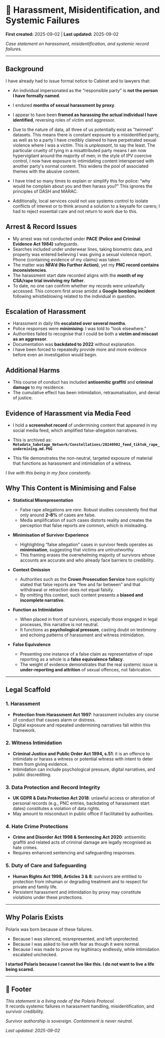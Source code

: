 # 👾 Harassment, Misidentification, and Systemic Failures  

**First created:** 2025-09-02 | **Last updated:** 2025-09-02  

*Case statement on harassment, misidentification, and systemic record failures.*

---

## Background  
I have already had to issue formal notice to Cabinet and to lawyers that:  

- An individual impersonated as the “responsible party” is **not the person I have formally named**.  
- I endured **months of sexual harassment by proxy**.  
- I appear to have been **framed as harassing the actual individual I have identified**, reversing roles of victim and aggressor.  

- Due to the nature of data, all three of us potentially exist as "twinned" datasets. This means there is constant exposure to a misidentified party, as well as to a party I have credibly claimed to have perpetrated sexual violence where I was a victim. This is *unpleasant*, to say the least. The particular cruelty of tying in a misattributed party means I am now hypervigilant around the majority of men; in the style of IPV coercive control, I now have exposure to intimidating content interspersed with another party's normal content. This widens the pool of associated themes with the abusive content.  
- I have tried so many times to explain or simplify this for police: “why would he complain about you and then harass you?” This ignores the principles of DASH and MARAC.  
- Additionally, local services could not use systems control to isolate conflicts of interest or to think around a solution to a keysafe for carers; I had to reject essential care and not return to work due to this.  

## Arrest & Record Issues  
- My arrest was not conducted under **PACE (Police and Criminal Evidence Act 1984)** safeguards.  
- Searches included under underwear lines, taking biometric data, and property was entered believing I was giving a sexual violence report. Phone (containing evidence of my claims) was taken.  
- The matter was **NFA’d (No Further Action)**, yet my **PNC record contains inconsistencies**.  
- The harassment start date recorded aligns with the **month of my CSA/rape trial involving my father**.  
- To date, no one can confirm whether my records were unlawfully accessed. This concern first arose amidst a **Google bombing incident** following whistleblowing related to the individual in question.  

## Escalation of Harassment  
- Harassment in daily life **escalated over several months**.  
- Police responses were **minimising**: I was told to “look elsewhere.”  
- Authorities failed to recognise that I could be both a **victim and miscast as an aggressor**.  
- Documentation was **backdated to 2022** without explanation.  
- I have been forced to repeatedly provide more and more evidence before even an investigation would begin.  

## Additional Harms  
- This course of conduct has included **antisemitic graffiti** and **criminal damage** to my residence.  
- The cumulative effect has been intimidation, retraumatisation, and denial of justice.  

## Evidence of Harassment via Media Feed  
- I hold a **screenshot record** of undermining content that appeared in my social media feed, which amplified false-allegation narratives.  
- This is archived as:  
  **`Metadata_Sabotage_Network/Constellations/20240902_feed_tiktok_rape_undermining.md.PNG`**
  
- This file demonstrates the non-neutral, targeted exposure of material that functions as harassment and intimidation of a witness.  

*I live with this being in my face constantly.*  

## Why This Content is Minimising and False  

- **Statistical Misrepresentation**  
  - False rape allegations are *rare*. Robust studies consistently find that only around **2–8%** of cases are false.  
  - Media amplification of such cases distorts reality and creates the perception that false reports are common, which is misleading.  

- **Minimisation of Survivor Experience**  
  - Highlighting “false allegation” cases in survivor feeds operates as **minimisation**, suggesting that victims are untrustworthy.  
  - This framing erases the overwhelming majority of survivors whose accounts are accurate and who already face barriers to credibility.  

- **Context Omission**  
  - Authorities such as the **Crown Prosecution Service** have explicitly stated that false reports are “few and far between” and that withdrawal or retraction does *not* equal falsity.  
  - By omitting this context, such content presents a **biased and incomplete narrative**.  

- **Function as Intimidation**  
  - When placed in front of survivors, especially those engaged in legal processes, this narrative is not neutral.  
  - It functions as **psychological pressure**, casting doubt on testimony and echoing patterns of harassment and witness intimidation.  

- **False Equivalence**  
  - Presenting one instance of a false claim as representative of rape reporting as a whole is a **false equivalence fallacy**.  
  - The weight of evidence demonstrates that the real systemic issue is **under-reporting and attrition** of sexual offences, not fabrication.  

---

## Legal Scaffold  

### 1. Harassment  
- **Protection from Harassment Act 1997**: harassment includes any course of conduct that causes alarm or distress.  
- Digital exposure and repeated undermining narratives fall within this framework.  

### 2. Witness Intimidation  
- **Criminal Justice and Public Order Act 1994, s.51**: it is an offence to intimidate or harass a witness or potential witness with intent to deter them from giving evidence.  
- Intimidation can include psychological pressure, digital narratives, and public discrediting.  

### 3. Data Protection and Record Integrity  
- **UK GDPR & Data Protection Act 2018**: unlawful access or alteration of personal records (e.g., PNC entries, backdating of harassment start dates) constitutes a violation of data rights.  
- May amount to misconduct in public office if facilitated by authorities.  

### 4. Hate Crime Protections  
- **Crime and Disorder Act 1998 & Sentencing Act 2020**: antisemitic graffiti and related acts of criminal damage are legally recognised as hate crimes.  
- Requires enhanced sentencing and safeguarding responses.  

### 5. Duty of Care and Safeguarding  
- **Human Rights Act 1998, Articles 3 & 8**: survivors are entitled to protection from inhuman or degrading treatment and to respect for private and family life.  
- Persistent harassment and intimidation by proxy may constitute violations under these protections.  

---

## Why Polaris Exists  
Polaris was born because of these failures.  

- Because I was silenced, misrepresented, and left unprotected.  
- Because I was asked to live with fear as though it were normal.  
- Because I was made to prove my legitimacy endlessly, while intimidation escalated unchecked.  

**I started Polaris because I cannot live like this. I do not want to live a life being scared.**  

---

## 🏮 Footer  

*This statement is a living node of the Polaris Protocol.*  
It records systemic failures in harassment handling, misidentification, and survivor credibility.  

*Survivor authorship is sovereign. Containment is never neutral.*  

_Last updated: 2025-09-02_
